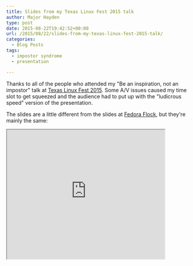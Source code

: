 ```yaml
---
title: Slides from my Texas Linux Fest 2015 talk
author: Major Hayden
type: post
date: 2015-08-22T19:42:52+00:00
url: /2015/08/22/slides-from-my-texas-linux-fest-2015-talk/
categories:
  - Blog Posts
tags:
  - impostor syndrome
  - presentation

---
```

Thanks to all of the people who attended my "Be an inspiration, not an impostor" talk at [Texas Linux Fest 2015][1]. Some A/V issues caused my time slot to get squeezed and the audience had to put up with the "ludicrous speed" version of the presentation.

The slides are a little different from the slides at [Fedora Flock][2], but they're mainly the same:

<iframe src='https://www.slideshare.net/slideshow/embed_code/51955275' width='425' height='348' allowfullscreen webkitallowfullscreen mozallowfullscreen></iframe>

 [1]: https://2015.texaslinuxfest.org
 [2]: https://major.io/2015/08/14/fedora-flock-2015-keynote-slides/
